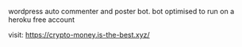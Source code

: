 wordpress auto commenter and poster bot. 
bot optimised to run on a heroku free account

visit: https://crypto-money.is-the-best.xyz/
